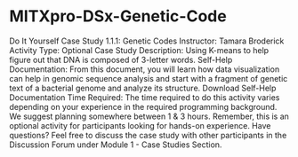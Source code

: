 # MITXpro-DSx-Genetic-Code
Do It Yourself Case Study 1.1.1: Genetic Codes Instructor: Tamara Broderick Activity Type: Optional  Case Study Description: Using K-means to help figure out that DNA is composed of 3-letter words. Self-Help Documentation: From this document, you will learn how data visualization can help in genomic sequence analysis and start with a fragment of genetic text of a bacterial genome and analyze its structure. Download Self-Help Documentation  Time Required: The time required to do this activity varies depending on your experience in the required programming background. We suggest planning somewhere between 1 &amp; 3 hours. Remember, this is an optional activity for participants looking for hands-on experience. Have questions? Feel free to discuss the case study with other participants in the Discussion Forum under Module 1 - Case Studies Section.
